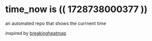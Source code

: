 # time_now is (( 1728738000377 ))

an automated repo that shows the currnent time

inspired by [breakingheatmap](https://github.com/breakingheatmap/breakingheatmap)